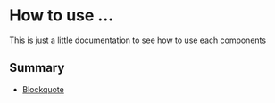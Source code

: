 # How to use ...

This is just a little documentation to see how to use each components

## Summary

- [Blockquote](./blockquotes.md)
